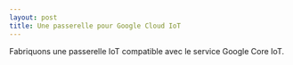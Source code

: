 ```yaml
---
layout: post
title: Une passerelle pour Google Cloud IoT
---
```


Fabriquons une passerelle IoT compatible avec le service Google Core IoT.
